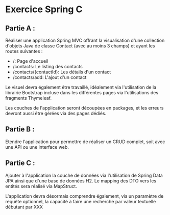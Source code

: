 # Exercice Spring C

## Partie A :

Réaliser une application Spring MVC offrant la visualisation d'une collection d'objets Java de classe Contact (avec au moins 3 champs) et ayant les routes suivantes :
- /: Page d'accueil
- /contacts: Le listing des contacts
- /contacts/{contactId}: Les détails d'un contact
- /contacts/add: L'ajout d'un contact

Le visuel devra également être travaillé, idéalement via l'utilisation de la librairie Bootstrap incluse dans les différentes pages via l'utilisations des fragments Thymeleaf.

Les couches de l'application seront découpées en packages, et les erreurs devront aussi être gérées via des pages dédiés.

## Partie B :

Etendre l'application pour permettre de réaliser un CRUD complet, soit avec une API *ou* une interface web.

## Partie C :

Ajouter à l'application la couche de données via l'utilisation de Spring Data JPA ainsi que d'une base de données H2. Le mapping des DTO vers les entités sera réalisé via 
MapStruct. 

L'application devra désormais comprendre également, via un paramètre de requête optionnel, la capacité à faire une recherche par valeur textuelle débutant par XXX